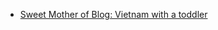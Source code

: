 - [Sweet Mother of Blog: Vietnam with a toddler](http://sweetmotherofblog.com/travelling-in-vietnam-with-toddler/)
